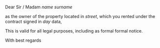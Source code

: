 Dear Sir / Madam $name$ $surname$

as the owner of the property located in $street$, which you rented
under the contract signed in $day$ data,

This is valid for all legal purposes, including as formal formal notice.

With best regards
